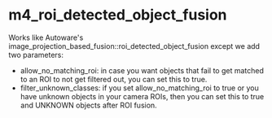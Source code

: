 # m4_roi_detected_object_fusion
Works like Autoware's image_projection_based_fusion::roi_detected_object_fusion except we add two parameters:

* allow_no_matching_roi: in case you want objects that fail to get matched to an ROI to not get filtered out, you can set this to true.
* filter_unknown_classes: if you set allow_no_matching_roi to true or you have unknown objects in your camera ROIs, then you can set this to true and UNKNOWN objects after ROI fusion.